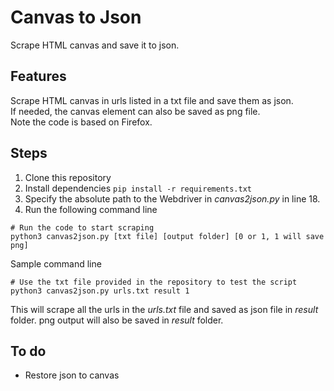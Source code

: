 # Canvas to Json
Scrape HTML canvas and save it to json.  


## Features
Scrape HTML canvas in urls listed in a txt file and save them as json.  
If needed, the canvas element can also be saved as png file.  
Note the code is based on Firefox.  


## Steps
1. Clone this repository
2. Install dependencies
`pip install -r requirements.txt`
3. Specify the absolute path to the Webdriver in _canvas2json.py_ in line 18. 
4. Run the following command line  
```
# Run the code to start scraping
python3 canvas2json.py [txt file] [output folder] [0 or 1, 1 will save png]
```  
Sample command line  
```
# Use the txt file provided in the repository to test the script
python3 canvas2json.py urls.txt result 1
```
This will scrape all the urls in the _urls.txt_ file and saved as json file in _result_ folder. png output will also be saved in _result_ folder.   


## To do
* Restore json to canvas
